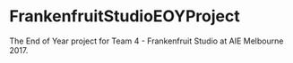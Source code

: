 # FrankenfruitStudioEOYProject
The End of Year project for Team 4 - Frankenfruit Studio at AIE Melbourne 2017.
